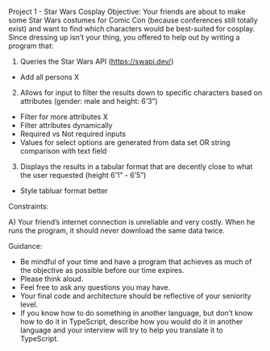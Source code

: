 Project 1 - Star Wars Cosplay
Objective:
Your friends are about to make some Star Wars costumes for Comic Con (because conferences still totally exist) and want to find which characters would be best-suited for cosplay. Since dressing up isn’t your thing, you offered to help out by writing a program that:

1) Queries the Star Wars API (https://swapi.dev/)

- Add all persons X

2) Allows for input to filter the results down to specific characters based on attributes (gender: male and height: 6’3”)

- Filter for more attributes X
- Filter attributes dynamically
- Required vs Not required inputs
- Values for select options are generated from data set OR string comparison with text field

3) Displays the results in a tabular format that are decently close to what the user requested (height 6’1” - 6’5”)

- Style tabluar format better

Constraints:

A) Your friend’s internet connection is unreliable and very costly. When he runs the program, it should never download the same data twice.

Guidance:
* Be mindful of your time and have a program that achieves as much of the objective as possible before our time expires.
* Please think aloud.
* Feel free to ask any questions you may have.
* Your final code and architecture should be reflective of your seniority level.
* If you know how to do something in another language, but don’t know how to do it in TypeScript, describe how you would do it in another language and your interview will try to help you translate it to TypeScript.

